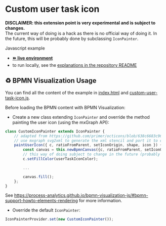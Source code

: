 # Custom user task icon

**DISCLAIMER: this extension point is very experimental and is subject to changes.**  
The current way of doing is a hack as there is no official way of doing it. In the future, this will be probably done by
subclassing `IconPainter`.

Javascript example
- [__:fast_forward: live environment__](https://cdn.statically.io/gh/process-analytics/bpmn-visualization-examples/master/examples/custom-user-task-icon/index.html)
- to run locally, see the [explanations in the repository README](../../README.md#running-examples-locally)

## ♻️ BPMN Visualization Usage
You can find all the content of the example in [index.html](index.html) and [custom-user-task-icon.js](custom-user-task-icon.js).

Before loading the BPMN content with BPMN Visualization:
- Create a new class extending `IconPainter` and override the method painting the user icon (using the mxGraph API):
```javascript
class CustomIconPainter extends IconPainter {
    // adapted from https://github.com/primer/octicons/blob/638c6683c96ec4b357576c7897be8f19c933c052/icons/person.svg
    // use mxgraph svg2xml to generate the xml stencil and port it to code
    paintUserIcon({ c, ratioFromParent, setIconOrigin, shape, icon }) {
        const canvas = this.newBpmnCanvas({c, ratioFromParent, setIconOrigin, shape, icon}, {height: 13, width: 12});
        // this way of doing subject to change in the future (probably by setting the fillColor in the icon style configuration)
        c.setFillColor(userTaskIconColor);

        ...

        canvas.fill();
    };
}
```
See https://process-analytics.github.io/bpmn-visualization-js/#bpmn-support-howto-elements-rendering for more information.

- Override the default `IconPainter`:
```javascript
IconPainterProvider.set(new CustomIconPainter());
```